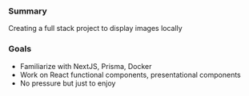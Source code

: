 ### Summary

Creating a full stack project to display images locally

### Goals
- Familiarize with NextJS, Prisma, Docker 
- Work on React functional components, presentational components
- No pressure but just to enjoy 